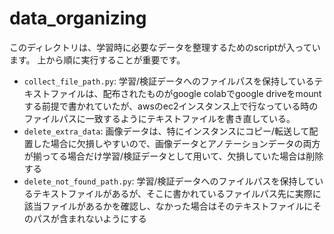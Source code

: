 # data_organizing
このディレクトリは、学習時に必要なデータを整理するためのscriptが入っています。
上から順に実行することが重要です。

- `collect_file_path.py`: 学習/検証データへのファイルパスを保持しているテキストファイルは、配布されたものがgoogle colabでgoogle driveをmountする前提で書かれていたが、awsのec2インスタンス上で行なっている時のファイルパスに一致するようにテキストファイルを書き直している。
- `delete_extra_data`: 画像データは、特にインスタンスにコピー/転送して配置した場合に欠損しやすいので、画像データとアノテーションデータの両方が揃ってる場合だけ学習/検証データとして用いて、欠損していた場合は削除する
- `delete_not_found_path.py`: 学習/検証データへのファイルパスを保持しているテキストファイルがあるが、そこに書かれているファイルパス先に実際に該当ファイルがあるかを確認し、なかった場合はそのテキストファイルにそのパスが含まれないようにする